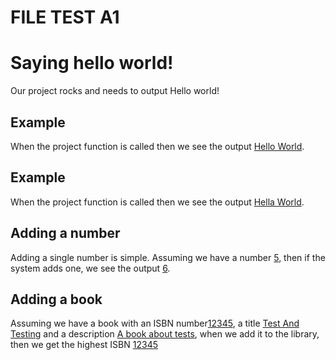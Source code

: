 [](i:NodeInvoker)
[](m:../../testFacade.js)

# FILE TEST A1

# Saying hello world!
Our project rocks and needs to output Hello world!

## Example
When the project function is called then we see the output [Hello World](t:Test.testHelloWorld()).

## Example
When the project function is called then we see the output [Hella World](t:Test.testHelloWorld()).

## Adding a number

Adding a single number is simple.
Assuming we have a number [5](var:number), then if the system adds one, 
we see the output [6](t:Test.testPlusOne(number)).

## Adding a book
Assuming we have a book with an ISBN number[12345](var:isbn), a title [Test And Testing](var:title) and a description [A book about tests](var:test),
when we add it to the library, then we get the highest ISBN [12345](t:testLibraryAddBook(isbn,title,test))
